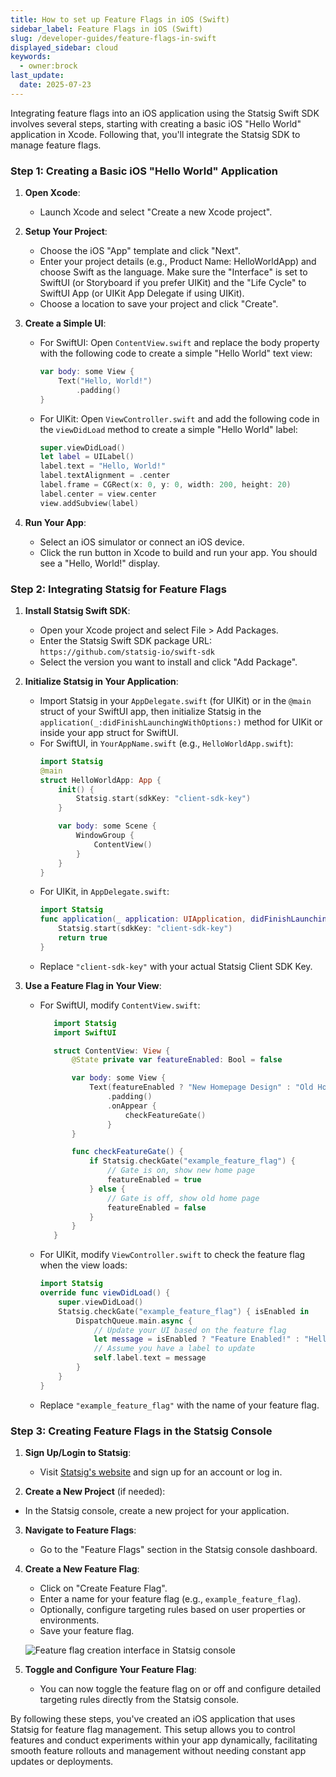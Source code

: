 ```yaml
---
title: How to set up Feature Flags in iOS (Swift)
sidebar_label: Feature Flags in iOS (Swift)
slug: /developer-guides/feature-flags-in-swift
displayed_sidebar: cloud
keywords:
  - owner:brock
last_update:
  date: 2025-07-23
---
```


Integrating feature flags into an iOS application using the Statsig Swift SDK involves several steps, starting with creating a basic iOS "Hello World" application in Xcode. Following that, you'll integrate the Statsig SDK to manage feature flags. 

### Step 1: Creating a Basic iOS "Hello World" Application

1. **Open Xcode**:
   - Launch Xcode and select "Create a new Xcode project".

2. **Setup Your Project**:
   - Choose the iOS "App" template and click "Next".
   - Enter your project details (e.g., Product Name: HelloWorldApp) and choose Swift as the language. Make sure the "Interface" is set to SwiftUI (or Storyboard if you prefer UIKit) and the "Life Cycle" to SwiftUI App (or UIKit App Delegate if using UIKit).
   - Choose a location to save your project and click "Create".

3. **Create a Simple UI**:
   - For SwiftUI: Open `ContentView.swift` and replace the body property with the following code to create a simple "Hello World" text view:
     ```swift
     var body: some View {
         Text("Hello, World!")
             .padding()
     }
     ```
   - For UIKit: Open `ViewController.swift` and add the following code in the `viewDidLoad` method to create a simple "Hello World" label:
     ```swift
     super.viewDidLoad()
     let label = UILabel()
     label.text = "Hello, World!"
     label.textAlignment = .center
     label.frame = CGRect(x: 0, y: 0, width: 200, height: 20)
     label.center = view.center
     view.addSubview(label)
     ```

4. **Run Your App**:
   - Select an iOS simulator or connect an iOS device.
   - Click the run button in Xcode to build and run your app. You should see a "Hello, World!" display.

### Step 2: Integrating Statsig for Feature Flags

1. **Install Statsig Swift SDK**:
   - Open your Xcode project and select File > Add Packages.
   - Enter the Statsig Swift SDK package URL: `https://github.com/statsig-io/swift-sdk`
   - Select the version you want to install and click "Add Package".

2. **Initialize Statsig in Your Application**:
   - Import Statsig in your `AppDelegate.swift` (for UIKit) or in the `@main` struct of your SwiftUI app, then initialize Statsig in the `application(_:didFinishLaunchingWithOptions:)` method for UIKit or inside your app struct for SwiftUI.
   - For SwiftUI, in `YourAppName.swift` (e.g., `HelloWorldApp.swift`):
     ```swift
     import Statsig
     @main
     struct HelloWorldApp: App {
         init() {
             Statsig.start(sdkKey: "client-sdk-key")
         }

         var body: some Scene {
             WindowGroup {
                 ContentView()
             }
         }
     }
     ```
   - For UIKit, in `AppDelegate.swift`:
     ```swift
     import Statsig
     func application(_ application: UIApplication, didFinishLaunchingWithOptions launchOptions: [UIApplication.LaunchOptionsKey: Any]?) -> Bool {
         Statsig.start(sdkKey: "client-sdk-key")
         return true
     }
     ```
   - Replace `"client-sdk-key"` with your actual Statsig Client SDK Key.

3. **Use a Feature Flag in Your View**:
   - For SwiftUI, modify `ContentView.swift`:
     ```swift
        import Statsig
        import SwiftUI

        struct ContentView: View {
            @State private var featureEnabled: Bool = false

            var body: some View {
                Text(featureEnabled ? "New Homepage Design" : "Old Homepage Design")
                    .padding()
                    .onAppear {
                        checkFeatureGate()
                    }
            }

            func checkFeatureGate() {
                if Statsig.checkGate("example_feature_flag") {
                    // Gate is on, show new home page
                    featureEnabled = true
                } else {
                    // Gate is off, show old home page
                    featureEnabled = false
                }
            }
        }
     ```
   - For UIKit, modify `ViewController.swift` to check the feature flag when the view loads:
     ```swift
     import Statsig
     override func viewDidLoad() {
         super.viewDidLoad()
         Statsig.checkGate("example_feature_flag") { isEnabled in
             DispatchQueue.main.async {
                 // Update your UI based on the feature flag
                 let message = isEnabled ? "Feature Enabled!" : "Hello, World!"
                 // Assume you have a label to update
                 self.label.text = message
             }
         }
     }
     ```
   - Replace `"example_feature_flag"` with the name of your feature flag.

### Step 3: Creating Feature Flags in the Statsig Console

1. **Sign Up/Login to Statsig**:
   - Visit [Statsig's website](https://www.statsig.com/) and sign up for an account or log in.

2. **Create a New Project** (if needed):
  

 - In the Statsig console, create a new project for your application.

3. **Navigate to Feature Flags**:
   - Go to the "Feature Flags" section in the Statsig console dashboard.

4. **Create a New Feature Flag**:
   - Click on "Create Feature Flag".
   - Enter a name for your feature flag (e.g., `example_feature_flag`).
   - Optionally, configure targeting rules based on user properties or environments.
   - Save your feature flag.

   ![Feature flag creation interface in Statsig console](https://github.com/statsig-io/.github/assets/74588208/08e67ba8-b148-4b53-8a7e-ab17e3db4346)

5. **Toggle and Configure Your Feature Flag**:
   - You can now toggle the feature flag on or off and configure detailed targeting rules directly from the Statsig console.

By following these steps, you've created an iOS application that uses Statsig for feature flag management. This setup allows you to control features and conduct experiments within your app dynamically, facilitating smooth feature rollouts and management without needing constant app updates or deployments.
